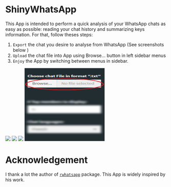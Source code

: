 # ShinyWhatsApp
This App is intended to perform a quick analysis of your WhatsApp chats as easy as possible: reading your chat history and summarizing keys information.
For that, follow theses steps: 

1. `Export` the chat you desire to analyse from WhatsApp (See screenshots below )
2. `Upload` the chat file into App using Browse... button in left sidebar menus
3. `Enjoy` the App by switching between menus in sidebar.

<img src="https://i.imgur.com/9pZjPFC.jpg" width="250" /> <img src="https://i.imgur.com/OwUE6aE.jpg" width="250" /> <img src="https://i.imgur.com/8lCJQfZ.jpg" width="250" /> <img src="https://github.com/AveugleVisionnaire/ShinyWhatsApp/blob/master/www/browse.png" width="250" />


# Acknowledgement
I thank a lot the author of [`rwhatsapp`](https://github.com/JBGruber/rwhatsapp) package. This App is widely inspired by his work. 
